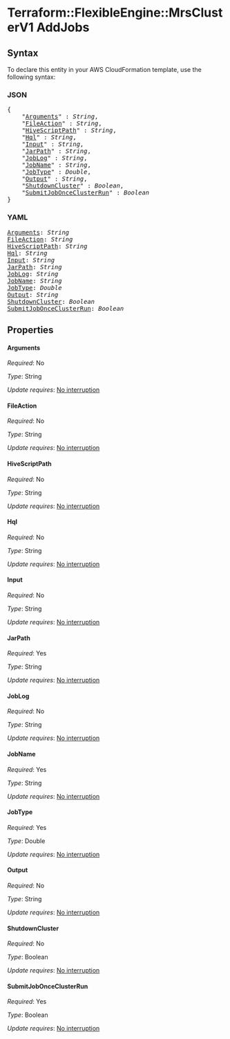 # Terraform::FlexibleEngine::MrsClusterV1 AddJobs

## Syntax

To declare this entity in your AWS CloudFormation template, use the following syntax:

### JSON

<pre>
{
    "<a href="#arguments" title="Arguments">Arguments</a>" : <i>String</i>,
    "<a href="#fileaction" title="FileAction">FileAction</a>" : <i>String</i>,
    "<a href="#hivescriptpath" title="HiveScriptPath">HiveScriptPath</a>" : <i>String</i>,
    "<a href="#hql" title="Hql">Hql</a>" : <i>String</i>,
    "<a href="#input" title="Input">Input</a>" : <i>String</i>,
    "<a href="#jarpath" title="JarPath">JarPath</a>" : <i>String</i>,
    "<a href="#joblog" title="JobLog">JobLog</a>" : <i>String</i>,
    "<a href="#jobname" title="JobName">JobName</a>" : <i>String</i>,
    "<a href="#jobtype" title="JobType">JobType</a>" : <i>Double</i>,
    "<a href="#output" title="Output">Output</a>" : <i>String</i>,
    "<a href="#shutdowncluster" title="ShutdownCluster">ShutdownCluster</a>" : <i>Boolean</i>,
    "<a href="#submitjobonceclusterrun" title="SubmitJobOnceClusterRun">SubmitJobOnceClusterRun</a>" : <i>Boolean</i>
}
</pre>

### YAML

<pre>
<a href="#arguments" title="Arguments">Arguments</a>: <i>String</i>
<a href="#fileaction" title="FileAction">FileAction</a>: <i>String</i>
<a href="#hivescriptpath" title="HiveScriptPath">HiveScriptPath</a>: <i>String</i>
<a href="#hql" title="Hql">Hql</a>: <i>String</i>
<a href="#input" title="Input">Input</a>: <i>String</i>
<a href="#jarpath" title="JarPath">JarPath</a>: <i>String</i>
<a href="#joblog" title="JobLog">JobLog</a>: <i>String</i>
<a href="#jobname" title="JobName">JobName</a>: <i>String</i>
<a href="#jobtype" title="JobType">JobType</a>: <i>Double</i>
<a href="#output" title="Output">Output</a>: <i>String</i>
<a href="#shutdowncluster" title="ShutdownCluster">ShutdownCluster</a>: <i>Boolean</i>
<a href="#submitjobonceclusterrun" title="SubmitJobOnceClusterRun">SubmitJobOnceClusterRun</a>: <i>Boolean</i>
</pre>

## Properties

#### Arguments

_Required_: No

_Type_: String

_Update requires_: [No interruption](https://docs.aws.amazon.com/AWSCloudFormation/latest/UserGuide/using-cfn-updating-stacks-update-behaviors.html#update-no-interrupt)

#### FileAction

_Required_: No

_Type_: String

_Update requires_: [No interruption](https://docs.aws.amazon.com/AWSCloudFormation/latest/UserGuide/using-cfn-updating-stacks-update-behaviors.html#update-no-interrupt)

#### HiveScriptPath

_Required_: No

_Type_: String

_Update requires_: [No interruption](https://docs.aws.amazon.com/AWSCloudFormation/latest/UserGuide/using-cfn-updating-stacks-update-behaviors.html#update-no-interrupt)

#### Hql

_Required_: No

_Type_: String

_Update requires_: [No interruption](https://docs.aws.amazon.com/AWSCloudFormation/latest/UserGuide/using-cfn-updating-stacks-update-behaviors.html#update-no-interrupt)

#### Input

_Required_: No

_Type_: String

_Update requires_: [No interruption](https://docs.aws.amazon.com/AWSCloudFormation/latest/UserGuide/using-cfn-updating-stacks-update-behaviors.html#update-no-interrupt)

#### JarPath

_Required_: Yes

_Type_: String

_Update requires_: [No interruption](https://docs.aws.amazon.com/AWSCloudFormation/latest/UserGuide/using-cfn-updating-stacks-update-behaviors.html#update-no-interrupt)

#### JobLog

_Required_: No

_Type_: String

_Update requires_: [No interruption](https://docs.aws.amazon.com/AWSCloudFormation/latest/UserGuide/using-cfn-updating-stacks-update-behaviors.html#update-no-interrupt)

#### JobName

_Required_: Yes

_Type_: String

_Update requires_: [No interruption](https://docs.aws.amazon.com/AWSCloudFormation/latest/UserGuide/using-cfn-updating-stacks-update-behaviors.html#update-no-interrupt)

#### JobType

_Required_: Yes

_Type_: Double

_Update requires_: [No interruption](https://docs.aws.amazon.com/AWSCloudFormation/latest/UserGuide/using-cfn-updating-stacks-update-behaviors.html#update-no-interrupt)

#### Output

_Required_: No

_Type_: String

_Update requires_: [No interruption](https://docs.aws.amazon.com/AWSCloudFormation/latest/UserGuide/using-cfn-updating-stacks-update-behaviors.html#update-no-interrupt)

#### ShutdownCluster

_Required_: No

_Type_: Boolean

_Update requires_: [No interruption](https://docs.aws.amazon.com/AWSCloudFormation/latest/UserGuide/using-cfn-updating-stacks-update-behaviors.html#update-no-interrupt)

#### SubmitJobOnceClusterRun

_Required_: Yes

_Type_: Boolean

_Update requires_: [No interruption](https://docs.aws.amazon.com/AWSCloudFormation/latest/UserGuide/using-cfn-updating-stacks-update-behaviors.html#update-no-interrupt)

